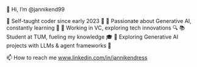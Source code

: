 👋 Hi, I’m @jannikend99

👀 Self-taught coder since early 2023 🚀
🧠 Passionate about Generative AI, constantly learning 🤖
💼 Working in VC, exploring tech innovations 🔍
📚 Student at TUM, fueling my knowledge 🎓
🔬 Exploring Generative AI projects with LLMs & agent frameworks 🌟

📫 How to reach me www.linkedin.com/in/jannikendress
